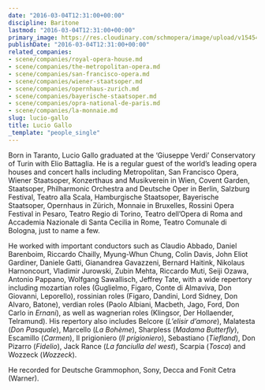 ```yaml
---
date: "2016-03-04T12:31:00+00:00"
discipline: Baritone
lastmod: "2016-03-04T12:31:00+00:00"
primary_image: https://res.cloudinary.com/schmopera/image/upload/v1545409169/media/webhook-uploads/1457094536880/Lucio-Gallo.jpg.jpg
publishDate: "2016-03-04T12:31:00+00:00"
related_companies:
- scene/companies/royal-opera-house.md
- scene/companies/the-metropolitan-opera.md
- scene/companies/san-francisco-opera.md
- scene/companies/wiener-staatsoper.md
- scene/companies/opernhaus-zurich.md
- scene/companies/bayerische-staatsoper.md
- scene/companies/opra-national-de-paris.md
- scene/companies/la-monnaie.md
slug: lucio-gallo
title: Lucio Gallo
_template: "people_single"
---
```


Born in Taranto, Lucio Gallo graduated at the ‘Giuseppe Verdi’ Conservatory of Turin with Elio Battaglia. He is a regular guest of the world’s leading opera houses and concert halls including Metropolitan, San Francisco Opera, Wiener Staatsoper, Konzerthaus and Musikverein in Wien, Covent Garden, Staatsoper, Philharmonic Orchestra and Deutsche Oper in Berlin, Salzburg Festival, Teatro alla Scala, Hamburgische Staatsoper, Bayerische Staatsoper, Opernhaus in Zürich, Monnaie in Bruxelles, Rossini Opera Festival in Pesaro, Teatro Regio di Torino, Teatro dell’Opera di Roma and Accademia Nazionale di Santa Cecilia in Rome, Teatro Comunale di Bologna, just to name a few.

He worked with important conductors such as Claudio Abbado, Daniel Barenboim, Riccardo Chailly, Myung-Whun Chung, Colin Davis, John Eliot Gardiner, Daniele Gatti, Gianandrea Gavazzeni, Bernard Haitink, Nikolaus Harnoncourt, Vladimir Jurowski, Zubin Mehta, Riccardo Muti, Seiji Ozawa, Antonio Pappano, Wolfgang Sawallisch, Jeffrey Tate, with a wide repertory including mozartian roles (Guglielmo, Figaro, Conte di Almaviva, Don Giovanni, Leporello), rossinian roles (Figaro, Dandini, Lord Sidney, Don Alvaro, Batone), verdian roles (Paolo Albiani, Macbeth, Jago, Ford, Don Carlo in *Ernani*), as well as wagnerian roles (Klingsor, Der Hollaender, Telramund). His repertory also includes Belcore (*L’elisir d’amore*), Malatesta (*Don Pasquale*), Marcello (*La Bohème*), Sharpless (*Madama Butterfly*), Escamillo (*Carmen*), Il prigioniero (*Il prigioniero*), Sebastiano (*Tiefland*), Don Pizarro (*Fidelio*), Jack Rance (*La fanciulla del west*), Scarpia (*Tosca*) and Wozzeck (*Wozzeck*).

He recorded for Deutsche Grammophon, Sony, Decca and Fonit Cetra (Warner).

